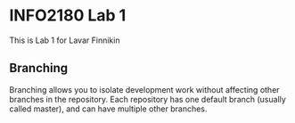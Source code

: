 # INFO2180 Lab 1

This is Lab 1 for Lavar Finnikin

## Branching

Branching allows you to isolate development work without affecting other branches in the repository. Each repository has one default branch (usually called master), and can have multiple other branches.